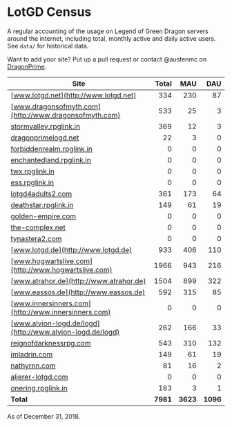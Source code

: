 # LotGD Census
A regular accounting of the usage on Legend of Green Dragon servers around the internet, including total, monthly active and daily active users. See `data/` for historical data.

Want to add your site? Put up a pull request or contact @austenmc on [DragonPrime](http://dragonprime.net).


Site | Total | MAU | DAU
--- | ---:| ---:| ---:
[www.lotgd.net](http://www.lotgd.net)|334|230|87
[www.dragonsofmyth.com](http://www.dragonsofmyth.com)|533|25|3
[stormvalley.rpglink.in](http://stormvalley.rpglink.in)|369|12|3
[dragonprimelogd.net](http://dragonprimelogd.net)|22|3|0
[forbiddenrealm.rpglink.in](http://forbiddenrealm.rpglink.in)|0|0|0
[enchantedland.rpglink.in](http://enchantedland.rpglink.in)|0|0|0
[twx.rpglink.in](http://twx.rpglink.in)|0|0|0
[ess.rpglink.in](http://ess.rpglink.in)|0|0|0
[lotgd4adults2.com](http://lotgd4adults2.com)|361|173|64
[deathstar.rpglink.in](http://deathstar.rpglink.in)|149|61|19
[golden-empire.com](http://golden-empire.com)|0|0|0
[the-complex.net](http://the-complex.net)|0|0|0
[tynastera2.com](http://tynastera2.com)|0|0|0
[www.lotgd.de](http://www.lotgd.de)|933|406|110
[www.hogwartslive.com](http://www.hogwartslive.com)|1966|943|216
[www.atrahor.de](http://www.atrahor.de)|1504|899|322
[www.eassos.de](http://www.eassos.de)|592|315|85
[www.innersinners.com](http://www.innersinners.com)|0|0|0
[www.alvion-logd.de/logd](http://www.alvion-logd.de/logd)|262|166|33
[reignofdarknessrpg.com](http://reignofdarknessrpg.com)|543|310|132
[imladrin.com](http://imladrin.com)|149|61|19
[nathyrnn.com](http://nathyrnn.com)|81|16|2
[aljerer-lotgd.com](http://aljerer-lotgd.com)|0|0|0
[onering.rpglink.in](http://onering.rpglink.in)|183|3|1
**Total**|**7981**|**3623**|**1096**

As of December 31, 2018.
